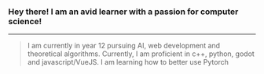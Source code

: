 ### Hey there! I am an avid learner with a passion for computer science!
---
> I am currently in year 12 pursuing AI, web development and theoretical algorithms.
> Currently, I am proficient in c++, python, godot and javascript/VueJS. I am learning how to better use Pytorch



<!--
**ron0studios/ron0studios** is a ✨ _special_ ✨ repository because its `README.md` (this file) appears on your GitHub profile.

Here are some ideas to get you started:

- 🔭 I’m currently working on ...
- 🌱 I’m currently learning ...
- 👯 I’m looking to collaborate on ...
- 🤔 I’m looking for help with ...
- 💬 Ask me about ...
- 📫 How to reach me: ...
- 😄 Pronouns: ...
- ⚡ Fun fact: ...
-->

